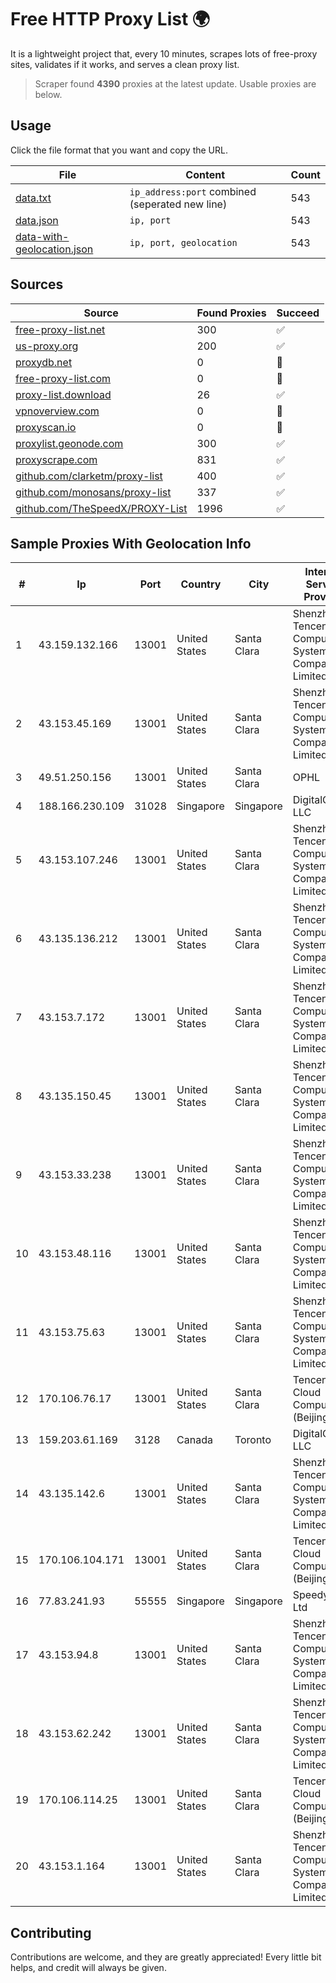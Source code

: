 
# Free HTTP Proxy List 🌍

It is a lightweight project that, every 10 minutes, scrapes lots of free-proxy sites, validates if it works, and serves a clean proxy list.


> Scraper found **4390** proxies at the latest update. Usable proxies are below.

## Usage

Click the file format that you want and copy the URL.


|File|Content|Count|
|----|-------|-----|
|[data.txt](https://raw.githubusercontent.com/themiralay/Proxy-List-World/master/data.txt)|`ip_address:port` combined (seperated new line)|543|
|[data.json](https://raw.githubusercontent.com/themiralay/Proxy-List-World/master/data.json)|`ip, port`|543|
|[data-with-geolocation.json](https://raw.githubusercontent.com/themiralay/Proxy-List-World/master/data-with-geolocation.json)|`ip, port, geolocation`|543|

## Sources

|Source|Found Proxies|Succeed|
|------|-------------|-------|
|[free-proxy-list.net](https://free-proxy-list.net)|300|✅|
|[us-proxy.org](https://www.us-proxy.org)|200|✅|
|[proxydb.net](http://proxydb.net)|0|🚫|
|[free-proxy-list.com](https://free-proxy-list.com/?page=&port=&type%5B%5D=http&type%5B%5D=https&up_time=0&search=Search)|0|🚫|
|[proxy-list.download](https://www.proxy-list.download/HTTP)|26|✅|
|[vpnoverview.com](https://vpnoverview.com/privacy/anonymous-browsing/free-proxy-servers)|0|🚫|
|[proxyscan.io](https://www.proxyscan.io)|0|🚫|
|[proxylist.geonode.com](https://proxylist.geonode.com/api/proxy-list?limit=300&page=1&sort_by=lastChecked&sort_type=desc&protocols=http,https)|300|✅|
|[proxyscrape.com](https://api.proxyscrape.com/v2/?request=displayproxies&protocol=http&timeout=10000&country=all&ssl=all&anonymity=all)|831|✅|
|[github.com/clarketm/proxy-list](https://raw.githubusercontent.com/clarketm/proxy-list/master/proxy-list-raw.txt)|400|✅|
|[github.com/monosans/proxy-list](https://raw.githubusercontent.com/monosans/proxy-list/main/proxies/http.txt)|337|✅|
|[github.com/TheSpeedX/PROXY-List](https://raw.githubusercontent.com/TheSpeedX/PROXY-List/master/http.txt)|1996|✅|


## Sample Proxies With Geolocation Info

|#|Ip|Port|Country|City|Internet Service Provider|
|-|--|----|-------|----|-------------------------|
|1|43.159.132.166|13001|United States|Santa Clara|Shenzhen Tencent Computer Systems Company Limited|
|2|43.153.45.169|13001|United States|Santa Clara|Shenzhen Tencent Computer Systems Company Limited|
|3|49.51.250.156|13001|United States|Santa Clara|OPHL|
|4|188.166.230.109|31028|Singapore|Singapore|DigitalOcean, LLC|
|5|43.153.107.246|13001|United States|Santa Clara|Shenzhen Tencent Computer Systems Company Limited|
|6|43.135.136.212|13001|United States|Santa Clara|Shenzhen Tencent Computer Systems Company Limited|
|7|43.153.7.172|13001|United States|Santa Clara|Shenzhen Tencent Computer Systems Company Limited|
|8|43.135.150.45|13001|United States|Santa Clara|Shenzhen Tencent Computer Systems Company Limited|
|9|43.153.33.238|13001|United States|Santa Clara|Shenzhen Tencent Computer Systems Company Limited|
|10|43.153.48.116|13001|United States|Santa Clara|Shenzhen Tencent Computer Systems Company Limited|
|11|43.153.75.63|13001|United States|Santa Clara|Shenzhen Tencent Computer Systems Company Limited|
|12|170.106.76.17|13001|United States|Santa Clara|Tencent Cloud Computing (Beijing) Co|
|13|159.203.61.169|3128|Canada|Toronto|DigitalOcean, LLC|
|14|43.135.142.6|13001|United States|Santa Clara|Shenzhen Tencent Computer Systems Company Limited|
|15|170.106.104.171|13001|United States|Santa Clara|Tencent Cloud Computing (Beijing) Co|
|16|77.83.241.93|55555|Singapore|Singapore|SpeedyPage Ltd|
|17|43.153.94.8|13001|United States|Santa Clara|Shenzhen Tencent Computer Systems Company Limited|
|18|43.153.62.242|13001|United States|Santa Clara|Shenzhen Tencent Computer Systems Company Limited|
|19|170.106.114.25|13001|United States|Santa Clara|Tencent Cloud Computing (Beijing) Co|
|20|43.153.1.164|13001|United States|Santa Clara|Shenzhen Tencent Computer Systems Company Limited|



## Contributing

Contributions are welcome, and they are greatly appreciated! Every
little bit helps, and credit will always be given.

